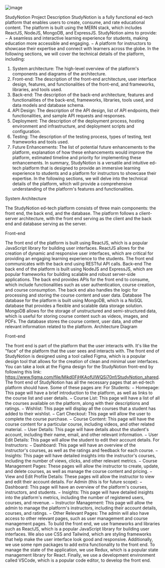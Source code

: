 ![image](https://github.com/morish13/StudyNotion/assets/133482387/6740e88f-a520-4793-a1af-fd5e74de35ee)


StudyNotion
Project Description
StudyNotion is a fully functional ed-tech platform that enables users to create, consume, and rate educational content. The platform is built using the MERN stack, which includes ReactJS, NodeJS, MongoDB, and ExpressJS.
StudyNotion aims to provide:
− A seamless and interactive learning experience for students, making education more accessible and engaging.
− A platform for instructors to showcase their expertise and connect with learners across the globe.
In the following sections, we will cover the technical details of the platform, including:
1.	System architecture: The high-level overview of the platform's components and diagrams of the architecture.
2.	Front-end: The description of the front-end architecture, user interface design, features, and functionalities of the front-end, and frameworks, libraries, and tools used.
3.	Back-end: The description of the back-end architecture, features and functionalities of the back-end, frameworks, libraries, tools used, and data models and database schema.
4.	API Design: The description of the API design, list of API endpoints, their functionalities, and sample API requests and responses.
5.	Deployment: The description of the deployment process, hosting environment and infrastructure, and deployment scripts and configuration.
6.	Testing: The description of the testing process, types of testing, test frameworks and tools used.
7.	Future Enhancements: The list of potential future enhancements to the platform, explanation of how these enhancements would improve the platform, estimated timeline and priority for implementing these enhancements.
In summary, StudyNotion is a versatile and intuitive ed-tech platform that is designed to provide an immersive learning experience to students and a platform for instructors to showcase their expertise. In the following sections, we will delve into the technical details of the platform, which will provide a comprehensive understanding of the platform's features and functionalities.


System Architecture

The StudyNotion ed-tech platform consists of three main components: the front end, the back end, and the database. The platform follows a client-server architecture, with the front end serving as the client and the back end and database serving as the server.

Front-end

The front end of the platform is built using ReactJS, which is a popular JavaScript library for building user interfaces. ReactJS allows for the creation of dynamic and responsive user interfaces, which are critical for providing an engaging learning experience to the students. The front end communicates with the back end using RESTful API calls.
Back-end
The back end of the platform is built using NodeJS and ExpressJS, which are popular frameworks for building scalable and robust server-side applications. The back end provides APIs for the front end to consume, which include functionalities such as user authentication, course creation, and course consumption. The back end also handles the logic for processing and storing the course content and user data.
Database
The database for the platform is built using MongoDB, which is a NoSQL database that provides a flexible and scalable data storage solution. MongoDB allows for the storage of unstructured and semi-structured data, which is useful for storing course content such as videos, images, and PDFs. The database stores the course content, user data, and other relevant information related to the platform.
Architecture Diagram


Front-end


The front end is part of the platform that the user interacts with. It's like the "face" of the platform that the user sees and interacts with. The front end of StudyNotion is designed using a tool called Figma, which is a popular design tool that allows for the creation of clean and minimal user interfaces. You can take a look at the Figma design for the
StudyNotion	front-end	by	following	this	link: https://www.figma.com/file/Mikd0FjHKAofUlWQSi70nf/StudyNotion_shared.
The front end of StudyNotion has all the necessary pages that an ed-tech platform should have. Some of these pages are:
For Students:
− Homepage: This page will have a brief introduction to the platform, as well as links to the course list and user details.
− Course List: This page will have a list of all the courses available on the platform, along with their descriptions and ratings.
− Wishlist: This page will display all the courses that a student has added to their wishlist.
− Cart Checkout: This page will allow the user to complete the course purchase.
− Course Content: This page will have the course content for a particular course, including videos, and other related material.
− User Details: This page will have details about the student's account, including their name, email, and other relevant information.
− User Edit Details: This page will allow the student to edit their account details.
For Instructors:
− Dashboard: This page will have an overview of the instructor's courses, as well as the ratings and feedback for each course.
− Insights: This page will have detailed insights into the instructor's courses, including the number of views, clicks, and other relevant metrics.
− Course Management Pages: These pages will allow the instructor to create, update, and delete courses, as well as manage the course content and pricing.
− View and Edit Profile Details: These pages will allow the instructor to view and edit their account details.
For Admin (this is for future scope):
− Dashboard: This page will have an overview of the platform's courses, instructors, and students.
− Insights: This page will have detailed insights into the platform's metrics, including the number of registered users, courses, and revenue.
− Instructor Management: This page will allow the admin to manage the platform's instructors, including their account details, courses, and ratings.
− Other Relevant Pages: The admin will also have access to other relevant pages, such as user management and course management pages.
To build the front end, we use frameworks and libraries such as ReactJS, which is a popular JavaScript library for building user interfaces. We also use CSS and Tailwind, which are styling frameworks that help make the user interface look good and responsive. Additionally, we use some npm packages to add extra functionality to the front end. To manage the state of the application, we use Redux, which is a popular state management library for React. Finally, we use a development environment called VSCode, which is a popular code editor, to develop the front end.



